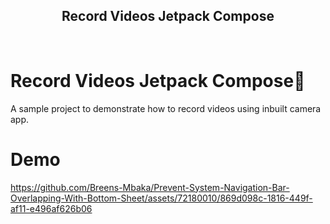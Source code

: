 <h2 align="center">Record Videos Jetpack Compose</h2></br>

# Record Videos Jetpack Compose🎥
A sample project to demonstrate how to record videos using inbuilt camera app.

# Demo
https://github.com/Breens-Mbaka/Prevent-System-Navigation-Bar-Overlapping-With-Bottom-Sheet/assets/72180010/869d098c-1816-449f-af11-e496af626b06